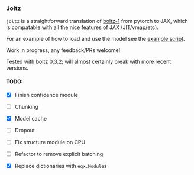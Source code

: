 ### Joltz
`joltz` is a straightforward translation of [boltz-1](https://github.com/jwohlwend/boltz) from pytorch to JAX, which is compatable with all the nice features of JAX (JIT/vmap/etc).

For an example of how to load and use the model see the [example script](example.py).

Work in progress, any feedback/PRs welcome!

Tested with boltz 0.3.2; will almost certainly break with more recent versions.

#### TODO:
- [x] Finish confidence module
- [ ] Chunking
- [x] Model cache
- [ ] Dropout
- [ ] Fix structure module on CPU
- [ ] Refactor to remove explicit batching
- [x] Replace dictionaries with `eqx.Module`s







